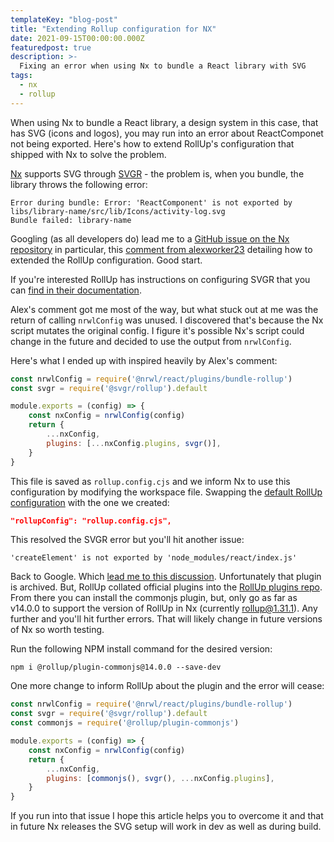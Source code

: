 ```yaml
---
templateKey: "blog-post"
title: "Extending Rollup configuration for NX"
date: 2021-09-15T00:00:00.000Z
featuredpost: true
description: >-
  Fixing an error when using Nx to bundle a React library with SVG
tags:
  - nx
  - rollup
---
```


When using Nx to bundle a React library, a design system in this case, that has SVG (icons and logos), you may run into an error about ReactComponet not being exported. Here's how to extend RollUp's configuration that shipped with Nx to solve the problem.

[Nx](https://nx.dev) supports SVG through [SVGR](https://react-svgr.com) - the problem is, when you bundle, the library throws the following error:

```shell
Error during bundle: Error: 'ReactComponent' is not exported by libs/library-name/src/lib/Icons/activity-log.svg
Bundle failed: library-name
```

Googling (as all developers do) lead me to a [GitHub issue on the Nx repository](https://github.com/nrwl/nx/issues/2212) in particular, this [comment from alexworker23](https://github.com/nrwl/nx/issues/2212#issuecomment-894064983) detailing how to extended the RollUp configuration. Good start.

If you're interested RollUp has instructions on configuring SVGR that you can [find in their documentation](https://react-svgr.com/docs/rollup/).

Alex's comment got me most of the way, but what stuck out at me was the return of calling `nrwlConfig` was unused. I discovered that's because the Nx script mutates the original config. I figure it's possible Nx's script could change in the future and decided to use the output from `nrwlConfig`.

Here's what I ended up with inspired heavily by Alex's comment:
```js
const nrwlConfig = require('@nrwl/react/plugins/bundle-rollup')
const svgr = require('@svgr/rollup').default

module.exports = (config) => {
    const nxConfig = nrwlConfig(config)
    return {
        ...nxConfig,
        plugins: [...nxConfig.plugins, svgr()],
    }
}
```

This file is saved as `rollup.config.cjs` and we inform Nx to use this configuration by modifying the workspace file. Swapping the [default RollUp configuration](https://github.com/nrwl/nx/blob/master/packages/react/plugins/bundle-rollup.ts) with the one we created:

```json
"rollupConfig": "rollup.config.cjs",
```

This resolved the SVGR error but you'll hit another issue:

```shell
'createElement' is not exported by 'node_modules/react/index.js'
```

Back to Google. Which [lead me to this discussion](https://github.com/styled-components/styled-components/issues/1654). Unfortunately that plugin is archived. But, RollUp collated official plugins into the [RollUp plugins repo](https://github.com/rollup/plugins). From there you can install the commonjs plugin, but, only go as far as v14.0.0 to support the version of RollUp in Nx (currently rollup@1.31.1). Any further and you'll hit further errors. That will likely change in future versions of Nx so worth testing.

Run the following NPM install command for the desired version:
```shell
npm i @rollup/plugin-commonjs@14.0.0 --save-dev
```

One more change to inform RollUp about the plugin and the error will cease:

```js
const nrwlConfig = require('@nrwl/react/plugins/bundle-rollup')
const svgr = require('@svgr/rollup').default
const commonjs = require('@rollup/plugin-commonjs')

module.exports = (config) => {
    const nxConfig = nrwlConfig(config)
    return {
        ...nxConfig,
        plugins: [commonjs(), svgr(), ...nxConfig.plugins],
    }
}
```

If you run into that issue I hope this article helps you to overcome it and that in future Nx releases the SVG setup will work in dev as well as during build.
